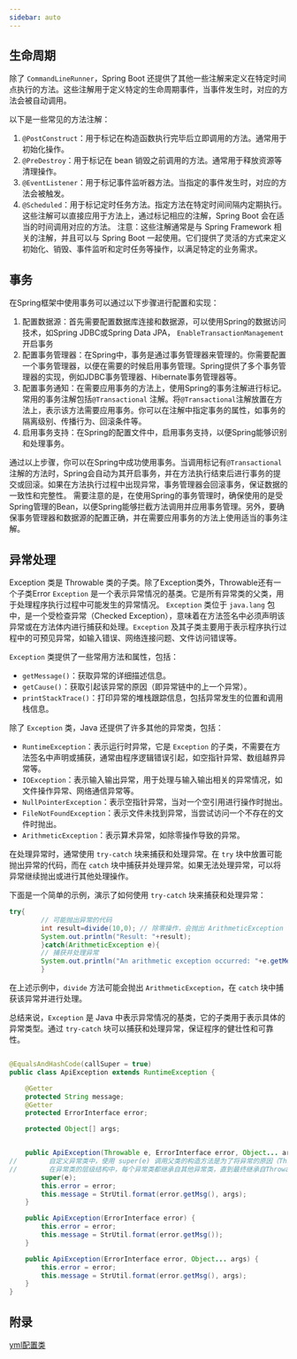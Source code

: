 ```yaml
---
sidebar: auto
---
```


## 生命周期

除了 `CommandLineRunner`，Spring Boot 还提供了其他一些注解来定义在特定时间点执行的方法。这些注解用于定义特定的生命周期事件，当事件发生时，对应的方法会被自动调用。

以下是一些常见的方法注解：

1. `@PostConstruct`：用于标记在构造函数执行完毕后立即调用的方法。通常用于初始化操作。
2. `@PreDestroy`：用于标记在 bean 销毁之前调用的方法。通常用于释放资源等清理操作。
3. `@EventListener`：用于标记事件监听器方法。当指定的事件发生时，对应的方法会被触发。
4. `@Scheduled`：用于标记定时任务方法。指定方法在特定时间间隔内定期执行。
   这些注解可以直接应用于方法上，通过标记相应的注解，Spring Boot 会在适当的时间调用对应的方法。
   注意：这些注解通常是与 Spring Framework 相关的注解，并且可以与 Spring Boot
   一起使用。它们提供了灵活的方式来定义初始化、销毁、事件监听和定时任务等操作，以满足特定的业务需求。

## 事务

在Spring框架中使用事务可以通过以下步骤进行配置和实现：

1. 配置数据源：首先需要配置数据库连接和数据源，可以使用Spring的数据访问技术，如Spring JDBC或Spring Data
   JPA， `EnableTransactionManagement`开启事务
2. 配置事务管理器：在Spring中，事务是通过事务管理器来管理的。你需要配置一个事务管理器，以便在需要的时候启用事务管理。Spring提供了多个事务管理器的实现，例如JDBC事务管理器、Hibernate事务管理器等。
3. 配置事务通知：在需要应用事务的方法上，使用Spring的事务注解进行标记。常用的事务注解包括`@Transactional`
   注解。将`@Transactional`注解放置在方法上，表示该方法需要应用事务。你可以在注解中指定事务的属性，如事务的隔离级别、传播行为、回滚条件等。
4. 启用事务支持：在Spring的配置文件中，启用事务支持，以便Spring能够识别和处理事务。

通过以上步骤，你可以在Spring中成功使用事务。当调用标记有`@Transactional`
注解的方法时，Spring会自动为其开启事务，并在方法执行结束后进行事务的提交或回滚。如果在方法执行过程中出现异常，事务管理器会回滚事务，保证数据的一致性和完整性。
需要注意的是，在使用Spring的事务管理时，确保使用的是受Spring管理的Bean，以便Spring能够拦截方法调用并应用事务管理。另外，要确保事务管理器和数据源的配置正确，并在需要应用事务的方法上使用适当的事务注解。

## 异常处理

Exception 类是 Throwable 类的子类。除了Exception类外，Throwable还有一个子类Error
`Exception` 是一个表示异常情况的基类。它是所有异常类的父类，用于处理程序执行过程中可能发生的异常情况。
`Exception` 类位于 `java.lang` 包中，是一个受检查异常（Checked
Exception），意味着在方法签名中必须声明该异常或在方法体内进行捕获和处理。`Exception`
及其子类主要用于表示程序执行过程中的可预见异常，如输入错误、网络连接问题、文件访问错误等。

`Exception` 类提供了一些常用方法和属性，包括：

- `getMessage()`：获取异常的详细描述信息。
- `getCause()`：获取引起该异常的原因（即异常链中的上一个异常）。
- `printStackTrace()`：打印异常的堆栈跟踪信息，包括异常发生的位置和调用栈信息。

除了 `Exception` 类，Java 还提供了许多其他的异常类，包括：

- `RuntimeException`：表示运行时异常，它是 `Exception` 的子类，不需要在方法签名中声明或捕获，通常由程序逻辑错误引起，如空指针异常、数组越界异常等。
- `IOException`：表示输入输出异常，用于处理与输入输出相关的异常情况，如文件操作异常、网络通信异常等。
- `NullPointerException`：表示空指针异常，当对一个空引用进行操作时抛出。
- `FileNotFoundException`：表示文件未找到异常，当尝试访问一个不存在的文件时抛出。
- `ArithmeticException`：表示算术异常，如除零操作导致的异常。

在处理异常时，通常使用 `try-catch` 块来捕获和处理异常。在 `try` 块中放置可能抛出异常的代码，而在 `catch`
块中捕获并处理异常。如果无法处理异常，可以将异常继续抛出或进行其他处理操作。

下面是一个简单的示例，演示了如何使用 `try-catch` 块来捕获和处理异常：

```java
try{
        // 可能抛出异常的代码
        int result=divide(10,0); // 除零操作，会抛出 ArithmeticException
        System.out.println("Result: "+result);
        }catch(ArithmeticException e){
        // 捕获并处理异常
        System.out.println("An arithmetic exception occurred: "+e.getMessage());
        }
```

在上述示例中，`divide` 方法可能会抛出 `ArithmeticException`，在 `catch` 块中捕获该异常并进行处理。

总结来说，`Exception` 是 Java 中表示异常情况的基类，它的子类用于表示具体的异常类型。通过 `try-catch`
块可以捕获和处理异常，保证程序的健壮性和可靠性。

```java

@EqualsAndHashCode(callSuper = true)
public class ApiException extends RuntimeException {

    @Getter
    protected String message;
    @Getter
    protected ErrorInterface error;

    protected Object[] args;


    public ApiException(Throwable e, ErrorInterface error, Object... args) {
//        自定义异常类中，使用 super(e) 调用父类的构造方法是为了将异常的原因（Throwable）传递给父类的构造方法进行处理。
//        在异常类的层级结构中，每个异常类都继承自其他异常类，直到最终继承自Throwable。通过调用父类的构造方法，可以将异常的原因传递给更高级别的异常类进行处理或记录。这样可以保留原始异常的信息，帮助定位和调试问题。
        super(e);
        this.error = error;
        this.message = StrUtil.format(error.getMsg(), args);
    }

    public ApiException(ErrorInterface error) {
        this.error = error;
        this.message = StrUtil.format(error.getMsg());
    }

    public ApiException(ErrorInterface error, Object... args) {
        this.error = error;
        this.message = StrUtil.format(error.getMsg(), args);
    }
}
```

## 附录

[yml配置类](https://springdoc.cn/spring-boot/application-properties.html#application-properties.json.spring.gson.date-format)